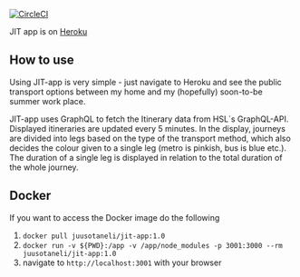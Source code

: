 [![CircleCI](https://circleci.com/gh/juusotaneli/justintime.svg?style=svg&circle-token=6b497b6e8478c7742bda3e2eeaaa91faf772c0e9)](https://circleci.com/gh/juusotaneli/justintime)

JIT app is on [Heroku](https://justintime-app.herokuapp.com/)

## How to use

Using JIT-app is very simple - just navigate to Heroku and see the public transport options between my home and my (hopefully) soon-to-be summer work place.

JIT-app uses GraphQL to fetch the Itinerary data from HSL´s GraphQL-API. Displayed itineraries are updated every 5 minutes. In the display, journeys are divided into legs based on the type of the transport method, which also decides the colour given to a single leg (metro is pinkish, bus is blue etc.). The duration of a single leg is displayed in relation to the total duration of the whole journey.

## Docker

If you want to access the Docker image do the following

1. `docker pull juusotaneli/jit-app:1.0`
2. `docker run -v ${PWD}:/app -v /app/node_modules -p 3001:3000 --rm juusotaneli/jit-app:1.0`
3. navigate to `http://localhost:3001` with your browser
